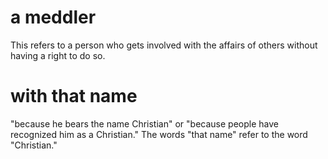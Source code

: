# a meddler

This refers to a person who gets involved with the affairs of others without having a right to do so.

# with that name

"because he bears the name Christian" or "because people have recognized him as a Christian." The words "that name" refer to the word "Christian."